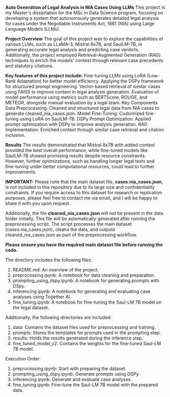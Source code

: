 **Auto Generation of Legal Analysis in NIA Cases Using LLMs**
This project is my Master's dissertation for the MSc in Data Science program, focusing on developing a system that autonomously generates detailed legal analysis for cases under the Negotiable Instruments Act, 1881 (NIA) using Large Language Models (LLMs).

**Project Overview**
The goal of this project was to explore the capabilities of various LLMs, such as LLaMA-3, Mistral 8x7B, and SaulLM-7B, in generating accurate legal analysis and predicting case verdicts. Additionally, the project employed Retrieval-Augmented Generation (RAG) techniques to enrich the models' context through relevant case precedents and statutory citations.

**Key features of this project include:**
Fine-tuning LLMs using LoRA (Low-Rank Adaptation) for better model efficiency.
Applying the DSPy framework for structured prompt engineering.
Vector-based retrieval of similar cases using FAISS to improve context in legal analysis generation.
Evaluation of model performance using metrics such as BERTScore, ROUGE, and METEOR, alongside manual evaluation by a legal team.
Key Components
Data Preprocessing: Cleaned and structured legal data from NIA cases to generate cleaned_nia_cases.json.
Model Fine-Tuning: Customized fine-tuning using LoRA on SaulLM-7B.
DSPy Prompt Optimization: Applied prompt optimization with DSPy to improve analysis generation.
RAG Implementation: Enriched context through similar case retrieval and citation inclusion.

**Results**
The results demonstrated that Mistral 8x7B with added context provided the best overall performance, while fine-tuned models like SaulLM-7B showed promising results despite resource constraints. However, further optimizations, such as handling longer legal texts and fine-tuning under better computational resources, could lead to further improvements.

**IMPORTANT:** Please note that the main dataset file, **cases.nia_cases.json**, is not included in this repository due to its large size and confidentiality constraints. If you require access to this dataset for research or replication purposes, please feel free to contact me via email, and I will be happy to share it with you upon request.

Additionally, the file **cleaned_nia_cases.json** will not be present in the data folder initially. This file will be automatically generated after running the preprocessing script. The script processes the main dataset (cases.nia_cases.json), cleans the data, and outputs cleaned_nia_cases.json as part of the preprocessing workflow.

**Please ensure you have the required main dataset file before running the code.**

The directory includes the following files:

1. README.md: An overview of the project.
2. preprocessing.ipynb: A notebook for data cleaning and preparation.
3. prompting_using_dspy.ipynb: A notebook for generating prompts with DSpy.
4. inferencing.ipynb: A notebook for generating and evaluating case analyses using Together AI.
5. fine_tuning.ipynb: A notebook for fine-tuning the Saul-LM 7B model on the legal dataset.

Additionally, the following directories are included:
1. data: Contains the dataset files used for preprocessing and training.
2. prompts: Stores the templates for prompts used in the prompting step.
3. results: Holds the results generated during the inference step.
4. fine_tuned_model_v2: Contains the weights for the fine-tuned Saul-LM 7B model.

Execution Order:
1. preprocessing.ipynb: Start with preparing the dataset.
2. prompting_using_dspy.ipynb: Generate prompts using DSPy.
3. inferencing.ipynb: Generate and evaluate case analyses.
4. fine_tuning.ipynb: Fine-tune the Saul-LM 7B model with the prepared data.
